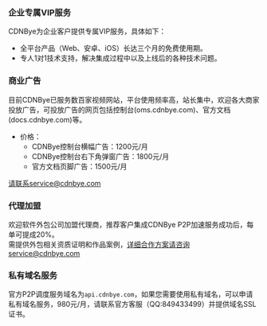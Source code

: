### 企业专属VIP服务
CDNBye为企业客户提供专属VIP服务，具体如下：
- 全平台产品（Web、安卓、iOS）长达三个月的免费使用期。
- 专人1对1技术支持，解决集成过程中以及上线后的各种技术问题。

### 商业广告
目前CDNBye已服务数百家视频网站，平台使用频率高，站长集中，欢迎各大商家投放广告，可投放广告的网页包括控制台(oms.cdnbye.com)、官方文档(docs.cdnbye.com)等。
- 价格：
    - CDNBye控制台横幅广告：1200元/月
    - CDNBye控制台右下角弹窗广告：1800元/月
    - 官方文档页脚广告：1500元/月
    
请联系service@cdnbye.com

### 代理加盟
欢迎软件外包公司加盟代理商，推荐客户集成CDNBye P2P加速服务成功后，每单可提成20%。
<br>需提供外包相关资质证明和作品案例，详细合作方案请咨询service@cdnbye.com

### 私有域名服务
官方P2P调度服务域名为`api.cdnbye.com`，如果您需要使用私有域名，可以申请私有域名服务，980元/月，请联系官方客服（QQ:849433499）并提供域名SSL证书。

